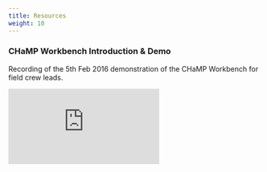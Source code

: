 ```yaml
---
title: Resources
weight: 10
---
```


### CHaMP Workbench Introduction & Demo

Recording of the 5th Feb 2016 demonstration of the CHaMP Workbench for field crew leads.

<div class="flex-video">
<iframe src="https://www.youtube.com/embed/9ocXMfrf77U" frameborder="0" allowfullscreen></iframe>
</div>